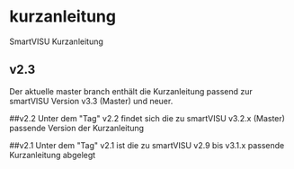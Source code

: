 # kurzanleitung
SmartVISU Kurzanleitung

## v2.3
Der aktuelle master branch enthält die Kurzanleitung passend zur smartVISU Version v3.3 (Master) und neuer.

##v2.2 
Unter dem "Tag" v2.2 findet sich die zu smartVISU v3.2.x (Master) passende Version der Kurzanleitung

##v2.1
Unter dem "Tag" v2.1 ist die zu smartVISU v2.9 bis v3.1.x passende Kurzanleitung abgelegt
